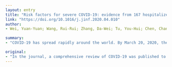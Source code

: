 ```yaml
---
layout: entry
title: "Risk factors for severe COVID-19: evidence from 167 hospitalized patients in Anhui, China"
link: "https://doi.org/10.1016/j.jinf.2020.04.010"
author:
- Wei, Yuan-Yuan; Wang, Rui-Rui; Zhang, Da-Wei; Tu, You-Hui; Chen, Chang-Shan; Ji, Shuang; Li, Chun-Xi; Li, Xiu-Yong; Zhou, Meng-Xi; Cao, Wen-Sheng; Han, Ming-Feng; Fei, Guang-He

summary:
- "COVID-19 has spread rapidly around the world. By March 20, 2020, the number of confirmed cases worldwide has exceeded 240,000. The disease can progress rapidly, causing acute respiratory distress syndrome, septic shock, metabolic acidosis and blood coagulation dysfunction. This is due to a lack of in-depth research on the characteristics of the disease, the mortality of severe illness is high."

original:
- "In the journal, a comprehensive review of COVID-19 was published to summarize the nature of SARS-CoV-2 and the timing of its clinical characteristics. Since the emerging infectious disease emerged in Wuhan, China, it has spread rapidly around the world. According to the latest epidemiological statistics, by March 20, 2020, the number of confirmed cases worldwide has exceeded 240,000, with a fatality rate of 4.1%. The course of COVID-19 illness can progress rapidly, causing acute respiratory distress syndrome, septic shock, metabolic acidosis and blood coagulation dysfunction. Due to a previous lack of in-depth research on the characteristics of the disease, the mortality of severe illness is high. It is very important to analyse the clinical characteristics of COVID-19 in international regions and identify risk factors to reduce the incidence of severe and critical illness in the early stage. In this letter, we present discrepancies of patients with different disease severities and risk factors for severe COVID-19 by comparing and analysing epidemiological and clinical data of 167 confirmed patients in Anhui, China. In the present study, the rate of severely ill patients was as high as 17.9%. Comparisons of demographics and clinical characteristics between 30 severe and 137 non-severe patients are shown in table 1."
---
```


